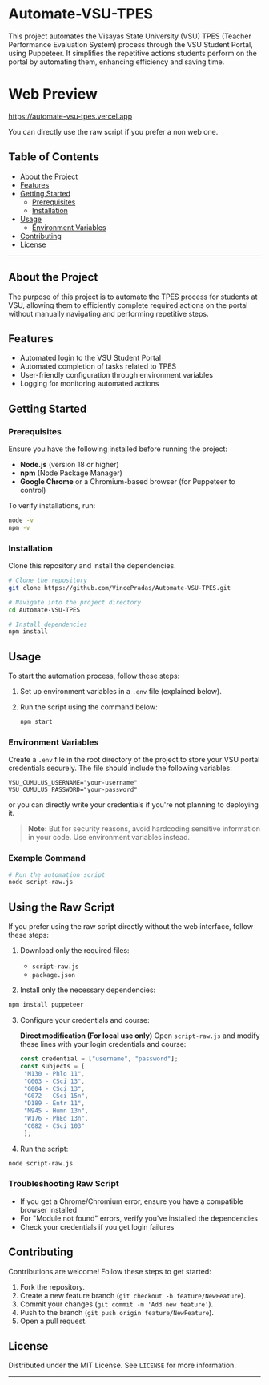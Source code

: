 # Automate-VSU-TPES

This project automates the Visayas State University (VSU) TPES (Teacher Performance Evaluation System) process through the VSU Student Portal, using Puppeteer. It simplifies the repetitive actions students perform on the portal by automating them, enhancing efficiency and saving time.

# Web Preview
https://automate-vsu-tpes.vercel.app

You can directly use the raw script if you prefer a non web one.

## Table of Contents

- [About the Project](#about-the-project)
- [Features](#features)
- [Getting Started](#getting-started)
  - [Prerequisites](#prerequisites)
  - [Installation](#installation)
- [Usage](#usage)
  - [Environment Variables](#environment-variables)
- [Contributing](#contributing)
- [License](#license)

---

## About the Project

The purpose of this project is to automate the TPES process for students at VSU, allowing them to efficiently complete required actions on the portal without manually navigating and performing repetitive steps.

## Features

- Automated login to the VSU Student Portal
- Automated completion of tasks related to TPES
- User-friendly configuration through environment variables
- Logging for monitoring automated actions

## Getting Started

### Prerequisites

Ensure you have the following installed before running the project:

- **Node.js** (version 18 or higher)
- **npm** (Node Package Manager)
- **Google Chrome** or a Chromium-based browser (for Puppeteer to control)

To verify installations, run:

```bash
node -v
npm -v
```

### Installation

Clone this repository and install the dependencies.

```bash
# Clone the repository
git clone https://github.com/VincePradas/Automate-VSU-TPES.git

# Navigate into the project directory
cd Automate-VSU-TPES

# Install dependencies
npm install
```

## Usage

To start the automation process, follow these steps:

1. Set up environment variables in a `.env` file (explained below).
2. Run the script using the command below:

   ```bash
   npm start
   ```

### Environment Variables

Create a `.env` file in the root directory of the project to store your VSU portal credentials securely. The file should include the following variables:

```env
VSU_CUMULUS_USERNAME="your-username"
VSU_CUMULUS_PASSWORD="your-password"
```
or you can directly write your credentials if you're not planning to deploying it.

> **Note:** But for security reasons, avoid hardcoding sensitive information in your code. Use environment variables instead.

### Example Command

```bash
# Run the automation script
node script-raw.js
```

## Using the Raw Script

If you prefer using the raw script directly without the web interface, follow these steps:

1. Download only the required files:
   - `script-raw.js`
   - `package.json`

2. Install only the necessary dependencies:
```bash
npm install puppeteer
```

3. Configure your credentials and course:

   **Direct modification (For local use only)**
   Open `script-raw.js` and modify these lines with your login credentials and course:
   ```javascript
   const credential = ["username", "password"];
   const subjects = [
    "M130 - Phlo 11",
    "G003 - CSci 13",
    "G004 - CSci 13",
    "G072 - CSci 15n",
    "D189 - Entr 11",
    "M945 - Humn 13n",
    "W176 - PhEd 13n",
    "C082 - CSci 103"
    ];
   ```

4. Run the script:
```bash
node script-raw.js
```

### Troubleshooting Raw Script

- If you get a Chrome/Chromium error, ensure you have a compatible browser installed
- For "Module not found" errors, verify you've installed the dependencies
- Check your credentials if you get login failures

## Contributing

Contributions are welcome! Follow these steps to get started:

1. Fork the repository.
2. Create a new feature branch (`git checkout -b feature/NewFeature`).
3. Commit your changes (`git commit -m 'Add new feature'`).
4. Push to the branch (`git push origin feature/NewFeature`).
5. Open a pull request.

## License

Distributed under the MIT License. See `LICENSE` for more information.

---
